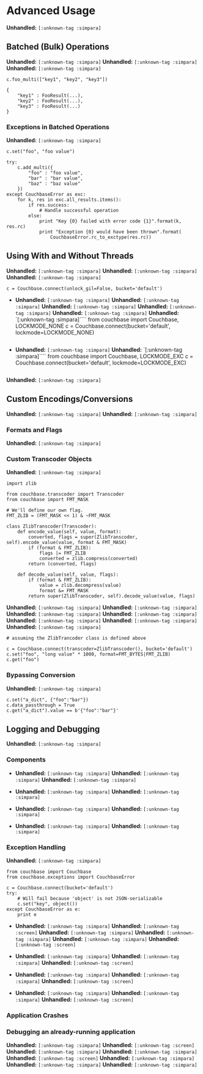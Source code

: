 # Advanced Usage

**Unhandled:** `[:unknown-tag :simpara]`<a id="_batched_bulk_operations"></a>

## Batched (Bulk) Operations

**Unhandled:** `[:unknown-tag :simpara]`  **Unhandled:** `[:unknown-tag
:simpara]`  **Unhandled:** `[:unknown-tag :simpara]`
```
c.foo_multi(["key1", "key2", "key3"])

{
    "key1" : FooResult(...),
    "key2" : FooResult(...),
    "key3" : FooResult(...)
}
```

<a id="_exceptions_in_batched_operations"></a>

### Exceptions in Batched Operations

**Unhandled:** `[:unknown-tag :simpara]`
```
c.set("foo", "foo value")

try:
    c.add_multi({
        "foo" : "foo value",
        "bar" : "bar value",
        "baz" : "baz value"
    })
except CouchbaseError as exc:
    for k, res in exc.all_results.items():
        if res.success:
            # Handle successful operation
        else:
            print "Key {0} failed with error code {1}".format(k, res.rc)
            print "Exception {0} would have been thrown".format(
                CouchbaseError.rc_to_exctype(res.rc))
```

<a id="_using_with_and_without_threads"></a>

## Using With and Without Threads

**Unhandled:** `[:unknown-tag :simpara]`  **Unhandled:** `[:unknown-tag
:simpara]`  **Unhandled:** `[:unknown-tag :simpara]`
```
c = Couchbase.connect(unlock_gil=False, bucket='default')
```

 * **Unhandled:** `[:unknown-tag :simpara]`  **Unhandled:** `[:unknown-tag
   :simpara]`  **Unhandled:** `[:unknown-tag :simpara]`  **Unhandled:**
   `[:unknown-tag :simpara]`  **Unhandled:** `[:unknown-tag :simpara]`
   **Unhandled:** `[:unknown-tag :simpara]````
   from couchbase import Couchbase, LOCKMODE_NONE
   c = Couchbase.connect(bucket='default', lockmode=LOCKMODE_NONE)
   ```

 * **Unhandled:** `[:unknown-tag :simpara]`  **Unhandled:** `[:unknown-tag
   :simpara]````
   from couchbase import Couchbase, LOCKMODE_EXC
   c = Couchbase.connect(bucket='default', lockmode=LOCKMODE_EXC)
   ```

**Unhandled:** `[:unknown-tag :simpara]`<a id="_custom_encodings_conversions"></a>

## Custom Encodings/Conversions

**Unhandled:** `[:unknown-tag :simpara]`  **Unhandled:** `[:unknown-tag
:simpara]`<a id="_formats_and_flags"></a>

### Formats and Flags

**Unhandled:** `[:unknown-tag :simpara]`<a id="_custom_literal_transcoder_literal_objects"></a>

### Custom Transcoder Objects

**Unhandled:** `[:unknown-tag :simpara]`
```
import zlib

from couchbase.transcoder import Transcoder
from couchbase import FMT_MASK

# We'll define our own flag.
FMT_ZLIB = (FMT_MASK << 1) & ~FMT_MASK

class ZlibTranscoder(Transcoder):
    def encode_value(self, value, format):
        converted, flags = super(ZlibTranscoder, self).encode_value(value, format & FMT_MASK)
        if (format & FMT_ZLIB):
            flags |= FMT_ZLIB
            converted = zlib.compress(converted)
        return (converted, flags)

    def decode_value(self, value, flags):
        if (format & FMT_ZLIB):
            value = zlib.decompress(value)
            format &= FMT_MASK
        return super(ZlibTranscoder, self).decode_value(value, flags)
```

**Unhandled:** `[:unknown-tag :simpara]`  **Unhandled:** `[:unknown-tag
:simpara]`  **Unhandled:** `[:unknown-tag :simpara]`  **Unhandled:**
`[:unknown-tag :simpara]`  **Unhandled:** `[:unknown-tag :simpara]` 
**Unhandled:** `[:unknown-tag :simpara]`  **Unhandled:** `[:unknown-tag
:simpara]`
```
# assuming the ZlibTrancoder class is defined above

c = Couchbase.connect(transcoder=ZlibTranscoder(), bucket='default')
c.set("foo", "long value" * 1000, format=FMT_BYTES|FMT_ZLIB)
c.get("foo")
```

<a id="_bypassing_conversion"></a>

### Bypassing Conversion

**Unhandled:** `[:unknown-tag :simpara]`
```
c.set("a_dict", {"foo":"bar"})
c.data_passthrough = True
c.get("a_dict").value == b'{"foo":"bar"}'
```

<a id="_logging_and_debugging"></a>

## Logging and Debugging

**Unhandled:** `[:unknown-tag :simpara]`<a id="_components"></a>

### Components

 * **Unhandled:** `[:unknown-tag :simpara]`  **Unhandled:** `[:unknown-tag
   :simpara]`  **Unhandled:** `[:unknown-tag :simpara]`

 * **Unhandled:** `[:unknown-tag :simpara]`  **Unhandled:** `[:unknown-tag
   :simpara]`

 * **Unhandled:** `[:unknown-tag :simpara]`  **Unhandled:** `[:unknown-tag
   :simpara]`

 * **Unhandled:** `[:unknown-tag :simpara]`  **Unhandled:** `[:unknown-tag
   :simpara]`

<a id="_exception_handling"></a>

### Exception Handling

**Unhandled:** `[:unknown-tag :simpara]`
```
from couchbase import Couchbase
from couchbase.exceptions import CouchbaseError

c = Couchbase.connect(bucket='default')
try:
    # Will fail because 'object' is not JSON-serializable
    c.set("key", object())
except CouchbaseError as e:
    print e
```

 * **Unhandled:** `[:unknown-tag :simpara]`  **Unhandled:** `[:unknown-tag
   :screen]`  **Unhandled:** `[:unknown-tag :simpara]`  **Unhandled:**
   `[:unknown-tag :simpara]`  **Unhandled:** `[:unknown-tag :simpara]`
   **Unhandled:** `[:unknown-tag :screen]`

 * **Unhandled:** `[:unknown-tag :simpara]`  **Unhandled:** `[:unknown-tag
   :simpara]`  **Unhandled:** `[:unknown-tag :screen]`

 * **Unhandled:** `[:unknown-tag :simpara]`  **Unhandled:** `[:unknown-tag
   :simpara]`  **Unhandled:** `[:unknown-tag :screen]`

 * **Unhandled:** `[:unknown-tag :simpara]`  **Unhandled:** `[:unknown-tag
   :simpara]`  **Unhandled:** `[:unknown-tag :screen]`

<a id="_application_crashes"></a>

### Application Crashes

### Debugging an already-running application

**Unhandled:** `[:unknown-tag :simpara]`  **Unhandled:** `[:unknown-tag
:screen]`  **Unhandled:** `[:unknown-tag :simpara]`  **Unhandled:**
`[:unknown-tag :simpara]`  **Unhandled:** `[:unknown-tag :screen]` 
**Unhandled:** `[:unknown-tag :simpara]`  **Unhandled:** `[:unknown-tag
:simpara]`  **Unhandled:** `[:unknown-tag :simpara]`<a id="_contributing"></a>
